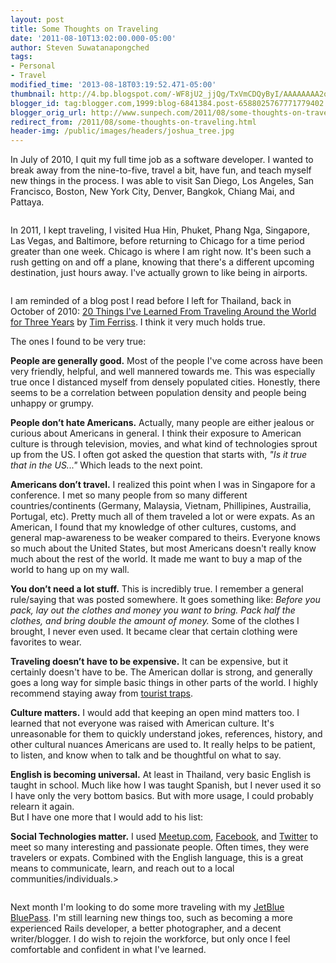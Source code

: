 ```yaml
---
layout: post
title: Some Thoughts on Traveling
date: '2011-08-10T13:02:00.000-05:00'
author: Steven Suwatanapongched
tags:
- Personal
- Travel
modified_time: '2013-08-18T03:19:52.471-05:00'
thumbnail: http://4.bp.blogspot.com/-WF8jU2_jjQg/TxVmCDQyByI/AAAAAAAA2oc/8Y87Up7S0fg/s600/IMG_4121.jpeg
blogger_id: tag:blogger.com,1999:blog-6841384.post-6588025767771779402
blogger_orig_url: http://www.sunpech.com/2011/08/some-thoughts-on-traveling.html
redirect_from: /2011/08/some-thoughts-on-traveling.html
header-img: /public/images/headers/joshua_tree.jpg
---
```


In July of 2010, I quit my full time job as a software developer. I wanted to break away from the nine-to-five, travel a bit, have fun, and teach myself new things in the process. I was able to visit San Diego, Los Angeles, San Francisco, Boston, New York City, Denver, Bangkok, Chiang Mai, and Pattaya.

<a href="http://4.bp.blogspot.com/-WF8jU2_jjQg/TxVmCDQyByI/AAAAAAAA2oc/8Y87Up7S0fg/s600/IMG_4121.jpeg" ><img alt=""  border="0"  src="http://4.bp.blogspot.com/-WF8jU2_jjQg/TxVmCDQyByI/AAAAAAAA2oc/8Y87Up7S0fg/s400/IMG_4121.jpeg"  /></a>

In 2011, I kept traveling, I visited Hua Hin, Phuket, Phang Nga, Singapore, Las Vegas, and Baltimore, before returning to Chicago for a time period greater than one week. Chicago is where I am right now. It's been such a rush getting on and off a plane, knowing that there's a different upcoming destination, just hours away. I've actually grown to like being in airports.  

<a href="http://1.bp.blogspot.com/-hiWVdXqLmSY/TxVmCLpCLRI/AAAAAAAA2pg/TqPhLFZimMM/s600/IMG_2976.jpeg" ><img alt=""  border="0"  src="http://1.bp.blogspot.com/-hiWVdXqLmSY/TxVmCLpCLRI/AAAAAAAA2pg/TqPhLFZimMM/s400/IMG_2976.jpeg"  /></a>

I am reminded of a blog post I read before I left for Thailand, back in October of 2010: <a href="http://www.fourhourworkweek.com/blog/2010/10/30/20-things-ive-learned-from-traveling-around-the-world-for-three-years/">20 Things I've Learned From Traveling Around the World for Three Years</a> by <a href="http://en.wikipedia.org/wiki/Timothy_Ferriss">Tim Ferriss</a>. I think it very much holds true.  

The ones I found to be very true:  

<strong>People are generally good.</strong> Most of the people I've come across have been very friendly, helpful, and well mannered towards me. This was especially true once I distanced myself from densely populated cities. Honestly, there seems to be a correlation between population density and people being unhappy or grumpy.  

<strong>People don’t hate Americans.</strong> Actually, many people are either jealous or curious about Americans in general. I think their exposure to American culture is through television, movies, and what kind of technologies sprout up from the US. I often got asked the question that starts with, <em>"Is it true that in the US..." </em>Which leads to the next point.  

<strong>Americans don’t travel.</strong> I realized this point when I was in Singapore for a conference. I met so many people from so many different countries/continents (Germany, Malaysia, Vietnam, Phillipines, Austrailia, Portugal, etc). Pretty much all of them traveled a lot or were expats. As an American, I found that my knowledge of other cultures, customs, and general map-awareness to be weaker compared to theirs. Everyone knows so much about the United States, but most Americans doesn't really know much about the rest of the world. It made me want to buy a map of the world to hang up on my wall.  

<strong>You don’t need a lot stuff.</strong> This is incredibly true. I remember a general rule/saying that was posted somewhere. It goes something like: <em>Before you pack, lay out the clothes and money you want to bring. Pack half the clothes, and bring double the amount of money. </em>Some of the clothes I brought, I never even used. It became clear that certain clothing were favorites to wear.  

<strong>Traveling doesn’t have to be expensive.</strong> It can be expensive, but it certainly doesn't have to be. The American dollar is strong, and generally goes a long way for simple basic things in other parts of the world. I highly recommend staying away from <a href="http://en.wikipedia.org/wiki/Tourist_trap">tourist traps</a>.  

<strong>Culture matters.</strong> I would add that keeping an open mind matters too. I learned that not everyone was raised with American culture. It's unreasonable for them to quickly understand jokes, references, history, and other cultural nuances Americans are used to. It really helps to be patient, to listen, and know when to talk and be thoughtful on what to say.  

<strong>English is becoming universal.</strong> At least in Thailand, very basic English is taught in school. Much like how I was taught Spanish, but I never used it so I have only the very bottom basics. But with more usage, I could probably relearn it again.  
But I have one more that I would add to his list:

<strong>Social Technologies matter.</strong> I used <a href="http://www.meetup.com/">Meetup.com</a>, <a href="http://www.facebook.com/">Facebook</a>, and <a href="http://www.twitter.com/">Twitter</a> to meet so many interesting and passionate people. Often times, they were travelers or expats. Combined with the English language, this is a great means to communicate, learn, and reach out to a local communities/individuals.&gt;

<a href="http://1.bp.blogspot.com/-Wm8mVRkV3Rg/TxVmCsiWdtI/AAAAAAAA2oo/YQTAPyixApc/s400/IMG_20101109_195137.jpeg" ><img alt=""  border="0" src="http://1.bp.blogspot.com/-Wm8mVRkV3Rg/TxVmCsiWdtI/AAAAAAAA2oo/YQTAPyixApc/s400/IMG_20101109_195137.jpeg"  /></a>

Next month I'm looking to do some more traveling with my <a href="http://jetblue.com/bluepass/">JetBlue BluePass</a>. I'm still learning new things too, such as becoming a more experienced Rails developer, a better photographer, and a decent writer/blogger. I do wish to rejoin the workforce, but only once I feel comfortable and confident in what I've learned.

<img alt=""  border="0"  src="http://4.bp.blogspot.com/-yYl8eB0wvrY/TxVmBy6uCPI/AAAAAAAA2oU/dWaKakVh-z0/s400/IMG_2804.jpeg"  />
